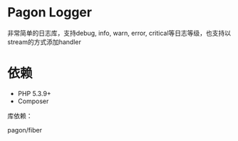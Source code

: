 Pagon Logger
============

非常简单的日志库，支持debug, info, warn, error, critical等日志等级，也支持以stream的方式添加handler

依赖
============

- PHP 5.3.9+
- Composer

库依赖：

pagon/fiber